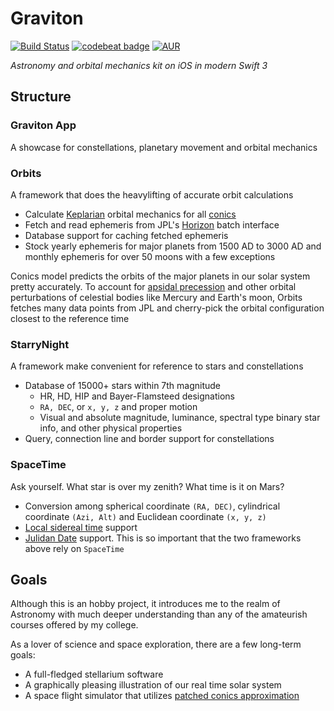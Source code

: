 # Graviton

[![Build Status](https://travis-ci.com/DJBen/Graviton.svg?token=1KVrf6xTWoPqLKJBPuJ1&branch=master)](https://travis-ci.com/DJBen/Graviton)
[![codebeat badge](https://codebeat.co/badges/de61d36c-440a-4cc7-85cf-97379e08ef15)](https://codebeat.co/a/sihao-lu/projects/github-com-djben-graviton-master)
[![AUR](https://img.shields.io/aur/license/yaourt.svg)]()

_Astronomy and orbital mechanics kit on iOS in modern Swift 3_

## Structure
### Graviton App
A showcase for constellations, planetary movement and orbital mechanics
### Orbits
A framework that does the heavylifting of accurate orbit calculations
- Calculate [Keplarian](https://en.wikipedia.org/wiki/Kepler_orbit) orbital mechanics for all [conics](https://en.wikipedia.org/wiki/Conic_section)
- Fetch and read ephemeris from JPL's [Horizon](http://ssd.jpl.nasa.gov/?horizons) batch interface
- Database support for caching fetched ephemeris
- Stock yearly ephemeris for major planets from 1500 AD to 3000 AD and monthly ephemeris for over 50 moons with a few exceptions

Conics model predicts the orbits of the major planets in our solar system pretty accurately. To account for [apsidal precession](https://en.wikipedia.org/wiki/Apsidal_precession) and other orbital perturbations of celestial bodies like Mercury and Earth's moon, Orbits fetches many data points from JPL and cherry-pick the orbital configuration closest to the reference time

### StarryNight
A framework make convenient for reference to stars and constellations
- Database of 15000+ stars within 7th magnitude
  - HR, HD, HIP and Bayer-Flamsteed designations
  - `RA, DEC`, or `x, y, z` and proper motion
  - Visual and absolute magnitude, luminance, spectral type binary star info, and other physical properties
- Query, connection line and border support for constellations

### SpaceTime
Ask yourself. What star is over my zenith? What time is it on Mars?
- Conversion among spherical coordinate `(RA, DEC)`, cylindrical coordinate `(Azi, Alt)` and Euclidean coordinate `(x, y, z)`
- [Local sidereal time](https://en.wikipedia.org/wiki/Sidereal_time) support
- [Julidan Date](https://en.wikipedia.org/wiki/Julian_day) support. This is so important that the two frameworks above rely on `SpaceTime`

## Goals
Although this is an hobby project, it introduces me to the realm of Astronomy with much deeper understanding than any of the amateurish courses offered by my college.

As a lover of science and space exploration, there are a few long-term goals:

- A full-fledged stellarium software
- A graphically pleasing illustration of our real time solar system
- A space flight simulator that utilizes [patched conics approximation](https://en.wikipedia.org/wiki/Patched_conic_approximation)
